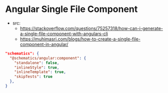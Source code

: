 # Angular Single File Component

- src:
  - https://stackoverflow.com/questions/75257318/how-can-i-generate-a-single-file-component-with-angulars-cli
  - https://muhimasri.com/blogs/how-to-create-a-single-file-component-in-angular/

```json
"schematics": {
  "@schematics/angular:component": {
    "standalone": false,
    "inlineStyle": true,
    "inlineTemplate": true,
    "skipTests": true
  },
}
```
